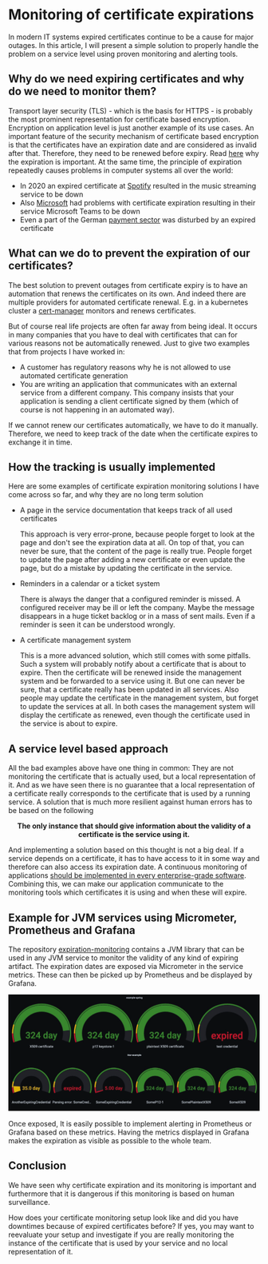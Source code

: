 # Monitoring of certificate expirations

In modern IT systems expired certificates continue to be a cause for major outages. In this article, I will present a
simple solution to properly handle the problem on a service level using proven monitoring and alerting tools.

## Why do we need expiring certificates and why do we need to monitor them?

Transport layer security (TLS) - which is the basis for HTTPS - is probably the most prominent representation for
certificate based encryption. Encryption on application level is just another example of its use cases. An important
feature of the security mechanism of certificate based encryption is that the certificates have an expiration date and
are considered as invalid after that. Therefore, they need to be renewed before expiry.
Read [here](https://www.entrust.com/blog/2016/10/why-is-certificate-expiration-necessary/) why the expiration is
important. At the same time, the principle of expiration repeatedly causes problems in computer systems all over the
world:

- In 2020 an expired certificate
  at [Spotify](https://www.thesslstore.com/blog/the-day-the-music-died-certificate-expiration-takes-down-spotify/)
  resulted in the music streaming service to be down
- Also [Microsoft](https://www.theverge.com/2020/2/3/21120248/microsoft-teams-down-outage-certificate-issue-status) had
  problems with certificate expiration resulting in their service Microsoft Teams to be down
- Even a part of the
  German [payment sector](https://hackaday.com/2022/05/30/expired-certificate-causes-german-payment-meltdown/) was
  disturbed by an expired certificate

## What can we do to prevent the expiration of our certificates?

The best solution to prevent outages from certificate expiry is to have an automation that renews the certificates on
its own. And indeed there are multiple providers for automated certificate renewal. E.g. in a kubernetes cluster
a [cert-manager](https://cert-manager.io/docs/) monitors and renews certificates.

But of course real life projects are often far away from being ideal. It occurs in many companies that you have to deal
with certificates that can for various reasons not be automatically renewed. Just to give two examples that from
projects I have worked in:

- A customer has regulatory reasons why he is not allowed to use automated certificate generation
- You are writing an application that communicates with an external service from a different company. This company
  insists that your application is sending a client certificate signed by them (which of course is not happening in an
  automated way).

If we cannot renew our certificates automatically, we have to do it manually. Therefore, we need to keep track of the
date when the certificate expires to exchange it in time.

## How the tracking is usually implemented

Here are some examples of certificate expiration monitoring solutions I have come across so far, and why they are no
long term solution

- A page in the service documentation that keeps track of all used certificates

  This approach is very error-prone, because people forget to look at the page and don't see the expiration data at all.
  On top of that, you can never be sure, that the content of the page is really true. People forget to update the page
  after adding a new certificate or even update the page, but do a mistake by updating the certificate in the service.

- Reminders in a calendar or a ticket system

  There is always the danger that a configured reminder is missed. A configured receiver may be ill or left the company.
  Maybe the message disappears in a huge ticket backlog or in a mass of sent mails. Even if a reminder is seen it can be
  understood wrongly.

- A certificate management system

  This is a more advanced solution, which still comes with some pitfalls. Such a system will probably notify
  about a certificate that is about to expire. Then the certificate will be renewed inside the management system and be
  forwarded to a service using it. But one can never be sure, that a certificate really has been updated in all
  services.
  Also people may update the certificate in the management system, but forget to update the services at all. In both
  cases the management system will display the certificate as renewed, even though the certificate used in the service
  is about to expire.

## A service level based approach

All the bad examples above have one thing in common: They are not monitoring the certificate that is actually used, but
a local representation of it. And as we have seen there is no guarantee that a local representation of a certificate
really corresponds to the certificate that is used by a running service. A solution that is much more resilient against 
human errors has to be based on the following

**<p align="center">
The only instance that should give information about the validity of a certificate is the service using it.</p>**

And implementing a solution based on this thought is not a big deal. If a service depends on a certificate, it has to
have access to it in some way and therefore can also access its expiration date. A continuous monitoring of applications
[should be implemented in every enterprise-grade software](https://medium.com/@rpatl/what-is-application-performance-monitoring-4ea015343d2).
Combining this, we can make our application communicate to the monitoring tools which certificates it is using and when 
these will expire.

## Example for JVM services using Micrometer, Prometheus and Grafana

The repository [expiration-monitoring](https://github.com/fkohl04/expiration-monitoring) contains a JVM library that can
be used in any JVM service to monitor the validity of any kind of expiring artifact. The expiration dates are exposed
via Micrometer in the service metrics. These can then be picked up by Prometheus and be displayed by Grafana.

<p align="center">
  <img src="assets/img.png"/>
</p>

Once exposed, It is easily possible to implement alerting in Prometheus or Grafana based on these metrics. Having the
metrics displayed in Grafana makes the expiration as visible as possible to the whole team.

## Conclusion

We have seen why certificate expiration and its monitoring is important and furthermore that it is dangerous if this
monitoring is based on human surveillance.

How does your certificate monitoring setup look like and did you have downtimes because of expired certificates before?
If yes, you may want to reevaluate your setup and investigate if you are really monitoring the instance of the
certificate that is used by your service and no local representation of it.
